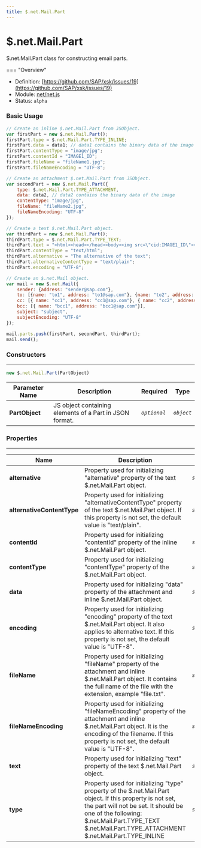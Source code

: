 ```yaml
---
title: $.net.Mail.Part
---
```


$.net.Mail.Part
===

$.net.Mail.Part class for constructing email parts.

=== "Overview"
- Definition: [https://github.com/SAP/xsk/issues/19](https://github.com/SAP/xsk/issues/19)
- Module: [net/net.js](https://github.com/SAP/xsk/tree/main/modules/api/api-xsjs/src/main/resources/xsk/net/net.js)
- Status: `alpha`

### Basic Usage

```javascript
// Create an inline $.net.Mail.Part from JSObject.
var firstPart = new $.net.Mail.Part();
firstPart.type = $.net.Mail.Part.TYPE_INLINE;
firstPart.data = data1; // data1 contains the binary data of the image
firstPart.contentType = "image/jpg";
firstPart.contentId = "IMAGE1_ID";
firstPart.fileName = "fileName1.jpg";
firstPart.fileNameEncoding = "UTF-8";

// Create an attachment $.net.Mail.Part from JSObject.
var secondPart = new $.net.Mail.Part({
    type: $.net.Mail.Part.TYPE_ATTACHMENT,
    data: data2, // data2 contains the binary data of the image
    contentType: "image/jpg",
    fileName: "fileName2.jpg",
    fileNameEncoding: "UTF-8"
});

// Create a text $.net.Mail.Part object.
var thirdPart = new $.net.Mail.Part();
thirdPart.type = $.net.Mail.Part.TYPE_TEXT;
thirdPart.text = "<html><head></head><body><img src=\"cid:IMAGE1_ID\"></body></html>";
thirdPart.contentType = "text/html";
thirdPart.alternative = "The alternative of the text";
thirdPart.alternativeContentType = "text/plain";
thirdPart.encoding = "UTF-8";

// Create an $.net.Mail object.
var mail = new $.net.Mail({
    sender: {address: "sender@sap.com"},
    to: [{name: "to1", address: "to1@sap.com"}, {name: "to2", address: "to2@sap.com"}],
    cc: [{ name: "cc1", address: "cc1@sap.com"}, { name: "cc2", address: "cc2@sap.com"}],
    bcc: [{ name: "bcc1", address: "bcc1@sap.com"}],
    subject: "subject",
    subjectEncoding: "UTF-8"
});

mail.parts.push(firstPart, secondPart, thirdPart);
mail.send();
```

### Constructors

---

```javascript
new $.net.Mail.Part(PartObject)
```

| Parameter Name     | Description                                             | Required     | Type       |
|--------------------|---------------------------------------------------------|--------------|------------|
| **PartObject**     | JS object containing elements of a Part in JSON format. | _`optional`_ | _`object`_ |

### Properties

---

| Name                       | Description                                                     | Type               |
|----------------------------|-----------------------------------------------------------------|--------------------|
| **alternative**            | Property used for initializing "alternative" property of the text $.net.Mail.Part object. | _`string`_             |
| **alternativeContentType** | Property used for initializing "alternativeContentType" property of the text $.net.Mail.Part object. If this property is not set, the default value is "text/plain". | _`string`_             |
| **contentId**              | Property used for initializing "contentId" property of the inline $.net.Mail.Part object. | _`string`_             |
| **contentType**            | Property used for initializing "contentType" property of the $.net.Mail.Part object. | _`string`_             |
| **data**                   | Property used for initializing "data" property of the attachment and inline $.net.Mail.Part object. | _`string/ArrayBuffer`_ |
| **encoding**               | Property used for initializing "encoding" property of the text $.net.Mail.Part object. It also applies to alternative text. If this property is not set, the default value is "UTF-8". | _`string`_             |
| **fileName**               | Property used for initializing "fileName" property of the attachment and inline $.net.Mail.Part object. It contains the full name of the file with the extension, example "file.txt". | _`string`_             |
| **fileNameEncoding**       | Property used for initializing "fileNameEncoding" property of the attachment and inline $.net.Mail.Part object. It is the encoding of the filename. If this property is not set, the default value is "UTF-8". | _`string`_             |
| **text**                   | Property used for initializing "text" property of the text $.net.Mail.Part object. | _`string`_             |
| **type**                   | Property used for initializing "type" property of the $.net.Mail.Part object. If this property is not set, the part will not be set. It should be one of the following: $.net.Mail.Part.TYPE_TEXT $.net.Mail.Part.TYPE_ATTACHMENT $.net.Mail.Part.TYPE_INLINE | _`string`_             |